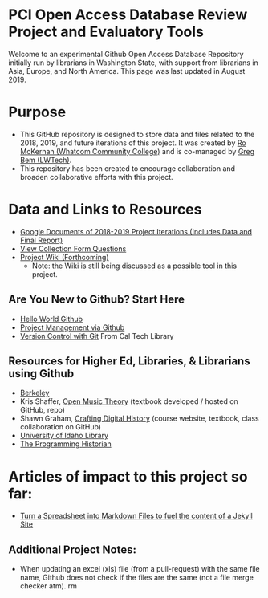 # PCI Open Access Database Review Project and Evaluatory Tools
Welcome to an experimental Github Open Access Database Repository initially run by librarians in Washington State, with support from librarians in Asia, Europe, and North America. This page was last updated in August 2019.

# Purpose
* This GitHub repository is designed to store data and files related to the 2018, 2019, and future iterations of this project. It was created by [Ro McKernan (Whatcom Community College)](mailto:rmckernan@whatcom.edu) and is co-managed by [Greg Bem (LWTech)](mailto:greg.bem@lwtech.edu).
* This repository has been created to encourage collaboration and broaden collaborative efforts with this project.

# Data and Links to Resources
* [Google Documents of 2018-2019 Project Iterations (Includes Data and Final Report)](https://drive.google.com/drive/folders/1_D6pBSDn_ZR3qfm4Q6QtfLIHRftEtsCt?usp=sharing)
* [View Collection Form Questions](https://docs.google.com/forms/d/e/1FAIpQLSfpyFi9QKnO3lWvUpagKITSVO_8-FRYSappCR7GygicCQOChA/viewform)
* [Project Wiki (Forthcoming)](https://github.com/WCC-Library/oadb/wiki)
  * Note: the Wiki is still being discussed as a possible tool in this project.

## Are You New to Github? Start Here
* [Hello World Github](https://guides.github.com/activities/hello-world/)
* [Project Management via Github](https://github.com/features/project-management/)
* [Version Control with Git](https://caltechlibrary.github.io/git-desktop/aio/) From Cal Tech Library

## Resources for Higher Ed, Libraries, & Librarians using Github
* [Berkeley](https://technology.berkeley.edu/services/web-development-and-hosting-enterprise-applications/github-berkeley)
* Kris Shaffer, [Open Music Theory](http://openmusictheory.com/) (textbook developed / hosted on GitHub, repo)
* Shawn Graham, [Crafting Digital History](http://site.craftingdigitalhistory.ca/) (course website, textbook, class collaboration on GitHub)
* [University of Idaho Library](https://uidaholib.github.io/get-git/)
* [The Programming Historian](https://programminghistorian.org/)

# Articles of impact to this project so far:
* [Turn a Spreadsheet into Markdown Files to fuel the content of a Jekyll Site](http://www.evanlovely.com/utilities/jekyll/spreadsheet-to-markdown/)

## Additional Project Notes:
* When updating an excel (xls) file (from a pull-request) with the same file name, Github does not check if the files are the same (not a file merge checker atm). rm
